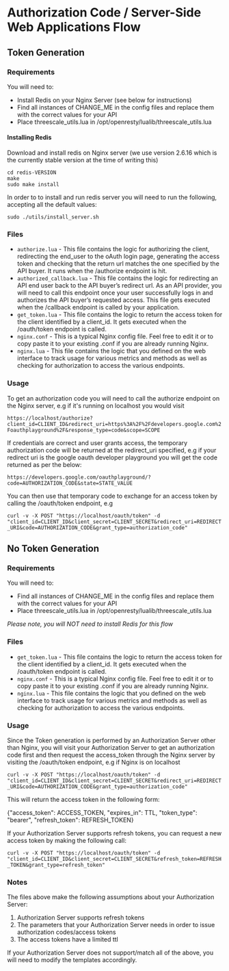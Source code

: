 # Authorization Code / Server-Side Web Applications Flow

## Token Generation

### Requirements

You will need to:

* Install Redis on your Nginx Server (see below for instructions)
* Find all instances of CHANGE_ME in the config files and replace them with the correct values for your API
* Place threescale_utils.lua in /opt/openresty/lualib/threescale_utils.lua

#### Installing Redis

Download and install redis on Nginx server (we use version 2.6.16 which is the currently stable version at the time of writing this)

```tar zxvf  redis-VERSION.tar.gz  
cd redis-VERSION
make
sudo make install
```

In order to to install and run redis server you will need to run the following, accepting all the default values:

`sudo ./utils/install_server.sh`

### Files

- `authorize.lua` - This file contains the logic for authorizing the client, redirecting the end_user to the oAuth login page, generating the access token and checking that the return url matches the one specified by the API buyer. It runs when the /authorize endpoint is hit.
- `authorized_callback.lua` - This file contains the logic for redirecting an API end user back to the API buyer’s redirect url. As an API provider, you will need to call this endpoint once your user successfully logs in and authorizes the API buyer’s requested access. This file gets executed when the /callback endpoint is called by your application.
- `get_token.lua` - This file contains the logic to return the access token for the client identified by a client_id. It gets executed when the /oauth/token endpoint is called.
- `nginx.conf` - This is a typical Nginx config file. Feel free to edit it or to copy paste it to your existing .conf if you are already running Nginx.
- `nginx.lua` - This file contains the logic that you defined on the web interface to track usage for various metrics and methods as well as checking for authorization to access the various endpoints.

### Usage

To get an authorization code you will need to call the authorize endpoint on the Nginx server, e.g if it's running on localhost you would visit

`https://localhost/authorize?client_id=CLIENT_ID&redirect_uri=https%3A%2F%2Fdevelopers.google.com%2Foauthplayground%2F&response_type=code&scope=SCOPE`

If credentials are correct and user grants access, the temporary authorization code will be returned at the redirect_uri specified, e.g if your redirect uri is the google oauth developer playground you will get the code returned as per the below:

`https://developers.google.com/oauthplayground/?code=AUTHORIZATION_CODE&state=STATE_VALUE`

You can then use that temporary code to exchange for an access token by calling the /oauth/token endpoint, e.g

`curl -v -X POST "https://localhost/oauth/token" -d "client_id=CLIENT_ID&client_secret=CLIENT_SECRET&redirect_uri=REDIRECT_URI&code=AUTHORIZATION_CODE&grant_type=authorization_code"` 

## No Token Generation

### Requirements

You will need to:

* Find all instances of CHANGE_ME in the config files and replace them with the correct values for your API
* Place threescale_utils.lua in /opt/openresty/lualib/threescale_utils.lua

_Please note, you will NOT need to install Redis for this flow_

### Files

- `get_token.lua` - This file contains the logic to return the access token for the client identified by a client_id. It gets executed when the /oauth/token endpoint is called.
- `nginx.conf` - This is a typical Nginx config file. Feel free to edit it or to copy paste it to your existing .conf if you are already running Nginx.
- `nginx.lua` - This file contains the logic that you defined on the web interface to track usage for various metrics and methods as well as checking for authorization to access the various endpoints.

### Usage

Since the Token generation is performed by an Authorization Server other than Nginx, you will visit your Authorization Server to get an authorization code first and then request the access_token through the Nginx server by visiting the /oauth/token endpoint, e.g if Nginx is on localhost

`curl -v -X POST "https://localhost/oauth/token" -d "client_id=CLIENT_ID&client_secret=CLIENT_SECRET&redirect_uri=REDIRECT_URI&code=AUTHORIZATION_CODE&grant_type=authorization_code"` 

This will return the access token in the following form:

{"access_token": ACCESS_TOKEN, "expires_in": TTL, "token_type": "bearer", "refresh_token": REFRESH_TOKEN}

If your Authorization Server supports refresh tokens, you can request a new access token by making the following call:

`curl -v -X POST "https://localhost/oauth/token" -d "client_id=CLIENT_ID&client_secret=CLIENT_SECRET&refresh_token=REFRESH_TOKEN&grant_type=refresh_token"` 

### Notes

The files above make the following assumptions about your Authorization Server:

1. Authorization Server supports refresh tokens
2. The parameters that your Authorization Server needs in order to issue authorization codes/access tokens
3. The access tokens have a limited ttl 

If your Authorization Server does not support/match all of the above, you will need to modify the templates accordingly.

